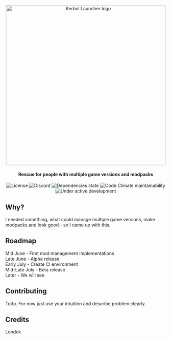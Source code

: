 <p align="center">
    <img src="https://raw.githubusercontent.com/Londek/kerbol-launcher/main/assets/banner.png" alt="Kerbol Launcher logo" width="500px" />
    <h4 align="center">Rescue for people with multiple game versions and modpacks</h4>
</p>
<p align="center">
    <img src="https://img.shields.io/github/license/Londek/kerbol-launcher?style=for-the-badge" alt="License"/>
    <img src="https://img.shields.io/discord/838044302419689482?logo=discord&logoColor=white&style=for-the-badge" alt="Discord"/>
    <img src="https://img.shields.io/david/Londek/kerbol-launcher?style=for-the-badge" alt="Dependencies state"/>
    <img src="https://img.shields.io/codeclimate/maintainability-percentage/Londek/kerbol-launcher?logo=code-climate&style=for-the-badge" alt="Code Climate maintainability" />
    <img src="https://img.shields.io/badge/-Under%20active%20development-brightgreen?style=for-the-badge" alt="Under active development"/>
</p>

## Why?
I needed something, what could manage multiple game versions, make modpacks and look good - so I came up with this.

## Roadmap
Mid June - First mod management implementations  
Late June - Alpha release  
Early July - Create CI environment  
Mid-Late July - Beta release  
Later - We will see

## Contributing
Todo. For now just use your intuition and describe problem clearly.

## Credits
Londek
